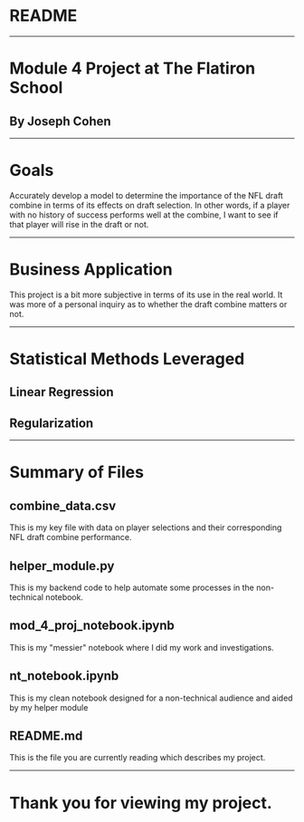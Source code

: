 # README

***

# Module 4 Project at The Flatiron School

## By Joseph Cohen

***

# Goals

Accurately develop a model to determine the importance of the NFL draft combine in terms of its effects on draft selection. In other words, if a player with no history of success performs well at the combine, I want to see if that player will rise in the draft or not.

***

# Business Application

This project is a bit more subjective in terms of its use in the real world. It was more of a personal inquiry as to whether the draft combine matters or not.

***

# Statistical Methods Leveraged

## Linear Regression

## Regularization

***

# Summary of Files

## combine_data.csv

This is my key file with data on player selections and their corresponding NFL draft combine performance.

## helper_module.py

This is my backend code to help automate some processes in the non-technical notebook.

## mod_4_proj_notebook.ipynb

This is my "messier" notebook where I did my work and investigations.

## nt_notebook.ipynb

This is my clean notebook designed for a non-technical audience and aided by my helper module

## README.md

This is the file you are currently reading which describes my project.

***

# Thank you for viewing my project.